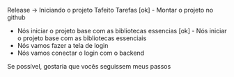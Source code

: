 Release -> Iniciando o projeto Tafeito
Tarefas
[ok] - Montar o projeto no github
- Nós iniciar o projeto base com as bibliotecas essencias
[ok] - Nós iniciar o projeto base com as bibliotecas essenciais
- Nós vamos fazer a tela de login
- Nós vamos conectar o login com o backend

Se possível, gostaria que vocês seguissem meus passos